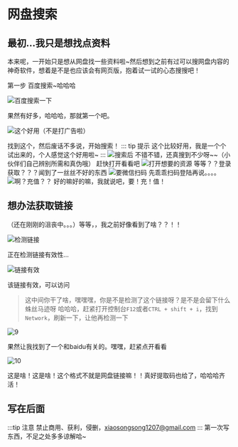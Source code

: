 # 网盘搜索

## 最初...我只是想找点资料

本来呢，一开始只是想从网盘找一些资料啦~然后想到之前有过可以搜网盘内容的神奇软件，想着是不是也应该会有网页版，抱着试一试的心态搜搜吧！

第一步 百度搜索~哈哈哈

![百度搜索一下](http://picgo.mr1207.cn/img/%E7%BD%91%E7%9B%98%E6%90%9C%E7%B4%A21.png)

果然有好多，哈哈哈，那就第一个吧。

![这个好用（不是打广告啦）](http://picgo.mr1207.cn/img/%E7%BD%91%E7%9B%98%E6%90%9C%E7%B4%A22.png)

找到这个，然后废话不多说，开始搜索！
::: tip 提示
这个比较好用，我是一个个试出来的，个人感觉这个好用啦~
:::
![搜索后](http://picgo.mr1207.cn/img/%E7%BD%91%E7%9B%98%E6%90%9C%E7%B4%A23.png)
不错不错，还真搜到不少呀~~（小伙伴们自己辨别所需和真伪哦）
赶快打开看看吧
![打开想要的资源](http://picgo.mr1207.cn/img/%E7%BD%91%E7%9B%98%E6%90%9C%E7%B4%A24.png)
等等？？登录获取？？？闻到了一丝丝不好的东西
![要微信扫码](http://picgo.mr1207.cn/img/%E7%BD%91%E7%9B%98%E6%90%9C%E7%B4%A25.png)
先乖乖扫码登陆再说。。。。
![啊？充值？？](http://picgo.mr1207.cn/img/%E7%BD%91%E7%9B%98%E6%90%9C%E7%B4%A26.png)
好的嘛好的嘛，我就说吧，要！充！值！

## 想办法获取链接

（还在刚刚的沮丧中。。。）等等，，我之前好像看到了啥？？！！

![检测链接](http://picgo.mr1207.cn/img/%E7%BD%91%E7%9B%98%E6%90%9C%E7%B4%A27.png)

正在检测链接有效性...

![链接有效](http://picgo.mr1207.cn/img/%E7%BD%91%E7%9B%98%E6%90%9C%E7%B4%A28.png)

该链接有效，可以访问
> 这中间你干了啥，嘿嘿嘿，你是不是检测了这个链接呀？是不是会留下什么蛛丝马迹呀
> 哈哈哈，赶紧打开控制台`F12`或者`CTRL + shift + i`，找到`Network`，刷新一下，让他再检测一下

![9](http://picgo.mr1207.cn/img/%E7%BD%91%E7%9B%98%E6%90%9C%E7%B4%A29.png)

果然让我找到了一个和baidu有关的。嘿嘿，赶紧点开看看

![10](http://picgo.mr1207.cn/img/%E7%BD%91%E7%9B%98%E6%90%9C%E7%B4%A210.png)

这是啥！这是啥！这个格式不就是网盘链接嘛！！真好提取码也给了，哈哈哈齐活！

## 写在后面

:::tip 注意
禁止商用、获利，侵删，xiaosongsong1207@gmail.com
:::
第一次写东西，不足之处多多谅解哈~

